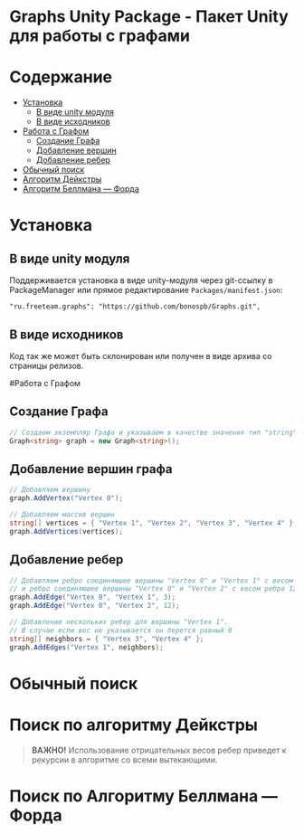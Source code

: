 # Graphs Unity Package - Пакет Unity для работы с графами

# Содержание
* [Установка](#Установка)
	* [В виде unity модуля](#В-виде-unity-модуля)
	* [В виде исходников](#В-виде-исходников)
* [Работа с Графом](#Работа-с-Графом)
	* [Создание Графа](#Создание-Графа)
	* [Добавление вершин](#Добавление-вершин-графа)
	* [Добавление ребер](#Добавление-ребер)
* [Обычный поиск](#Обычный-поиск)
* [Алгоритм Дейкстры](#Поиск-по-алгоритму-Дейкстры)
* [Алгоритм Беллмана — Форда](#Поиск-по-Алгоритму-Беллмана-—-Форда)

# Установка

## В виде unity модуля
Поддерживается установка в виде unity-модуля через git-ссылку в PackageManager или прямое редактирование `Packages/manifest.json`:
```
"ru.freeteam.graphs": "https://github.com/bonospb/Graphs.git",
```

## В виде исходников
Код так же может быть склонирован или получен в виде архива со страницы релизов.

#Работа с Графом

## Создание Графа
```c#
// Создаем экземпляр Графа и указываем в качестве значения тип "string"
Graph<string> graph = new Graph<string>();
```

## Добавление вершин графа
```c#
// Добавляем вершину
graph.AddVertex("Vertex 0");

// Добавляем массив вершин
string[] vertices = { "Vertex 1", "Vertex 2", "Vertex 3", "Vertex 4" };
graph.AddVertices(vertices);
```

## Добавление ребер
```c#
// Добавляем ребро соединяюшее вершины "Vertex 0" и "Vertex 1" с весом 3
// и ребро соединяюшее вершины "Vertex 0" и "Vertex 2" с весом ребра 12
graph.AddEdge("Vertex 0", "Vertex 1", 3);
graph.AddEdge("Vertex 0", "Vertex 2", 12);

// Добавление нескольких ребер для вершины "Vertex 1". 
// В случае если вес не указывается он берется равный 0
string[] neighbors = { "Vertex 3", "Vertex 4" };
graph.AddEdges("Vertex 1", neighbors);
```

# Обычный поиск


# Поиск по алгоритму Дейкстры

> **ВАЖНО!** Использование отрицательных весов ребер приведет к рекурсии в алгоритме со всеми вытекающими.
 
# Поиск по Алгоритму Беллмана — Форда
